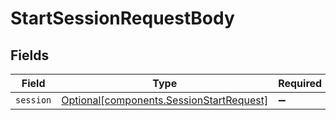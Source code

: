 # StartSessionRequestBody


## Fields

| Field                                                                                      | Type                                                                                       | Required                                                                                   | Description                                                                                |
| ------------------------------------------------------------------------------------------ | ------------------------------------------------------------------------------------------ | ------------------------------------------------------------------------------------------ | ------------------------------------------------------------------------------------------ |
| `session`                                                                                  | [Optional[components.SessionStartRequest]](../../models/components/sessionstartrequest.md) | :heavy_minus_sign:                                                                         | N/A                                                                                        |
